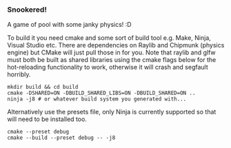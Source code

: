 ### Snookered!

A game of pool with some janky physics! :D 

To build it you need cmake and some sort of build tool e.g. Make, Ninja, Visual Studio etc. There are dependencies on Raylib and Chipmunk (physics engine) but CMake will just pull those in for you. Note that raylib and glfw must both be built as shared libraries using the cmake flags below for the hot-reloading functionality to work, otherwise it will crash and segfault horribly.

```
mkdir build && cd build
cmake -DSHARED=ON -DBUILD_SHARED_LIBS=ON -DBUILD_SHARED=ON ..
ninja -j8 # or whatever build system you generated with...
```

Alternatively use the presets file, only Ninja is currently supported so that will need to be installed too.
```
cmake --preset debug
cmake --build --preset debug -- -j8
```